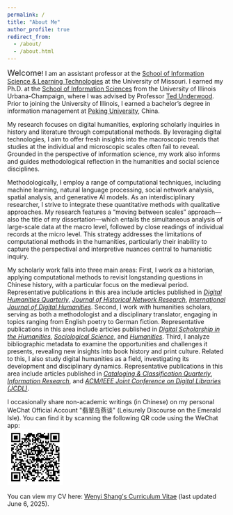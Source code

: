 ```yaml
---
permalink: /
title: "About Me"
author_profile: true
redirect_from: 
  - /about/
  - /about.html
---
```


<span style="font-size:18px;">Welcome</span>! I am an assistant professor at the [School of Information Science & Learning Technologies](https://cehd.missouri.edu/information-science-learning-technologies) at the University of Missouri. I earned my Ph.D. at the [School of Information Sciences](https://ischool.illinois.edu) from the University of Illinois Urbana-Champaign, where I was advised by Professor [Ted Underwood](https://ischool.illinois.edu/people/ted-underwood). Prior to joining the University of Illinois, I earned a bachelor’s degree in information management at [Peking University](https://english.pku.edu.cn/about.html), China.

My research focuses on digital humanities, exploring scholarly inquiries in history and literature through computational methods. By leveraging digital technologies, I aim to offer fresh insights into the macroscopic trends that studies at the individual and microscopic scales often fail to reveal. Grounded in the perspective of information science, my work also informs and guides methodological reflection in the humanities and social science disciplines.

Methodologically, I employ a range of computational techniques, including machine learning, natural language processing, social network analysis, spatial analysis, and generative AI models. As an interdisciplinary researcher, I strive to integrate these quantitative methods with qualitative approaches. My research features a “moving between scales” approach—also the title of my dissertation—which entails the simultaneous analysis of large-scale data at the macro level, followed by close readings of individual records at the micro level. This strategy addresses the limitations of computational methods in the humanities, particularly their inability to capture the perspectival and interpretive nuances central to humanistic inquiry.

My scholarly work falls into three main areas: First, I work <i>as</i> a historian, applying computational methods to revisit longstanding questions in Chinese history, with a particular focus on the medieval period. Representative publications in this area include articles published in [*Digital Humanities Quarterly*](https://www.digitalhumanities.org/dhq/vol/16/2/000613/000613.html), [*Journal of Historical Network Research*](https://doi.org/10.25517/jhnr.v5i1.126), [*International Journal of Digital Humanities*](https://doi.org/10.1007/s42803-022-00054-7). Second, I work <i>with</i> humanities scholars, serving as both a methodologist and a disciplinary translator, engaging in topics ranging from English poetry to German fiction. Representative publications in this area include articles published in [*Digital Scholarship in the Humanities*](https://doi.org/10.1093/llc/fqae008), [*Sociological Science*](https://doi.org/10.15195/v9.a8), and [*Humanities*](https://doi.org/10.3390/h14030061). Third, I analyze bibliographic metadata to examine the opportunities and challenges it presents, revealing new insights into book history and print culture. Related to this, I also study digital humanities as a field, investigating its development and disciplinary dynamics. Representative publications in this area include articles published in [*Cataloging & Classification Quarterly*](https://doi.org/10.1080/01639374.2022.2148800), [*Information Research*](https://doi.org/10.47989/ir30iConf47242), and [*ACM/IEEE Joint Conference on Digital Libraries (JCDL)*](https://doi.org/10.1109/JCDL57899.2023.00059).

I occasionally share non-academic writings (in Chinese) on my personal WeChat Official Account "翡翠岛燕谈" (Leisurely Discourse on the Emerald Isle). You can find it by scanning the following QR code using the WeChat app:<br>
![翡翠岛燕谈](/images/Emerald-Isle.png)

You can view my CV here: [Wenyi Shang's Curriculum Vitae](../files/CV.pdf) (last updated June 6, 2025).
